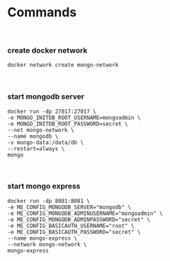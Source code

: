 # Commands

<br/>

### create docker network

```
docker network create mongo-network
```

<br/>

### start mongodb server

```
docker run -dp 27017:27017 \
-e MONGO_INITDB_ROOT_USERNAME=mongoadmin \
-e MONGO_INITDB_ROOT_PASSWORD=secret \
--net mongo-network \
--name mongodb \
-v mongo-data:/data/db \
--restart=always \
mongo
```

<br/>

### start mongo express

```
docker run -dp 8081:8081 \
-e ME_CONFIG_MONGODB_SERVER="mongodb" \
-e ME_CONFIG_MONGODB_ADMINUSERNAME="mongoadmin" \
-e ME_CONFIG_MONGODB_ADMINPASSWORD="secret" \
-e ME_CONFIG_BASICAUTH_USERNAME="root" \
-e ME_CONFIG_BASICAUTH_PASSWORD="secret" \
--name mongo-express \
--network mongo-network \
mongo-express
```

